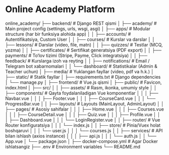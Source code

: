 # Online Academy Platform

online_academy/
├── backend/                # Django REST qismi
│   ├── academy/            # Main project config (settings, urls, wsgi, asgi)
│   ├── apps/               # Modular structure (har bir funksiya alohida app)
│   │   ├── accounts/       # Autentifikatsiya, Custom User
│   │   ├── courses/        # Kurslar va darslar
│   │   ├── lessons/        # Darslar (video, file, matn)
│   │   ├── quizzes/        # Testlar (MCQ, yozma)
│   │   ├── certificates/   # Sertifikat generatsiya (PDF export)
│   │   ├── payments/       # To‘lov tizimi (Stripe, Payme, Click integratsiya)
│   │   ├── feedback/       # Kurslarga izoh va reyting
│   │   ├── notifications/  # Email / Telegram bot xabarnomalari
│   │   └── dashboard/      # Statistikalar (Admin & Teacher uchun)
│   ├── media/              # Yuklangan fayllar (video, pdf va h.k.)
│   ├── static/             # Statik fayllar
│   ├── requirements.txt    # Django dependencies
│   └── manage.py
│
├── frontend/               # Vue.js qismi
│   ├── public/             # Favicon, index.html
│   ├── src/
│   │   ├── assets/         # Rasm, ikonka, umumiy style
│   │   ├── components/     # Qayta foydalaniladigan Vue komponentlar
│   │   │   ├── Navbar.vue
│   │   │   ├── Footer.vue
│   │   │   ├── CourseCard.vue
│   │   │   └── ProgressBar.vue
│   │   ├── layouts/        # Layouts (MainLayout, AdminLayout)
│   │   ├── pages/          # Asosiy sahifalar
│   │   │   ├── Home.vue
│   │   │   ├── Courses.vue
│   │   │   ├── CourseDetail.vue
│   │   │   ├── Quiz.vue
│   │   │   ├── Profile.vue
│   │   │   ├── Dashboard.vue
│   │   │   └── LoginRegister.vue
│   │   ├── router/         # Vue Router konfiguratsiya
│   │   │   └── index.js
│   │   ├── store/          # Pinia/Vuex holat boshqaruvi
│   │   │   └── user.js
│   │   │   └── courses.js
│   │   ├── services/       # API bilan ishlash (axios instance)
│   │   │   ├── api.js
│   │   │   └── auth.js
│   │   └── App.vue
│   └── package.json
│
├── docker-compose.yml      # Agar Docker ishlatsangiz
├── .env                    # Environment variables
└── README.md
